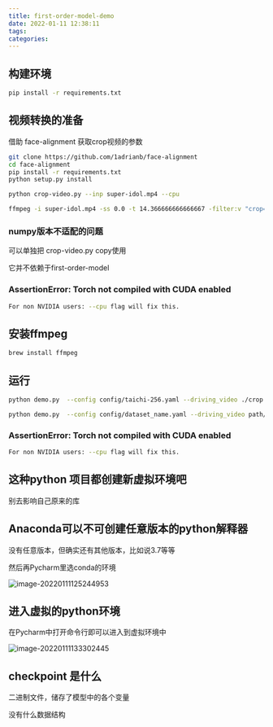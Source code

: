 ```yaml
---
title: first-order-model-demo
date: 2022-01-11 12:38:11
tags:
categories:
---
```






## 构建环境

```bash
pip install -r requirements.txt
```



## 视频转换的准备

借助 face-alignment 获取crop视频的参数

```bash
git clone https://github.com/1adrianb/face-alignment
cd face-alignment
pip install -r requirements.txt
python setup.py install

python crop-video.py --inp super-idol.mp4 --cpu
```

```bash
ffmpeg -i super-idol.mp4 -ss 0.0 -t 14.366666666666667 -filter:v "crop=643:643:7:134, scale=256:256" crop.mp4
```





### numpy版本不适配的问题

可以单独把 crop-video.py copy使用

它并不依赖于first-order-model



### AssertionError: Torch not compiled with CUDA enabled

```bash
For non NVIDIA users: --cpu flag will fix this.
```



## 安装ffmpeg

```bash
brew install ffmpeg
```







## 运行

```bash
python demo.py  --config config/taichi-256.yaml --driving_video ./crop.mp4 --source_image captain.jpg --checkpoint ./taichi-cpk.pth.tar --relative --adapt_scale --cpu
```

```bash
python demo.py  --config config/dataset_name.yaml --driving_video path/to/driving --source_image path/to/source --checkpoint path/to/checkpoint --relative --adapt_scale
```



### AssertionError: Torch not compiled with CUDA enabled

```bash
For non NVIDIA users: --cpu flag will fix this.
```







## 这种python 项目都创建新虚拟环境吧

别去影响自己原来的库



## Anaconda可以不可创建任意版本的python解释器

没有任意版本，但确实还有其他版本，比如说3.7等等

然后再Pycharm里选conda的环境

![image-20220111125244953](https://picgo-freejim.oss-cn-beijing.aliyuncs.com/to_upload/image-20220111125244953.png)



## 进入虚拟的python环境

在Pycharm中打开命令行即可以进入到虚拟环境中

![image-20220111133302445](https://picgo-freejim.oss-cn-beijing.aliyuncs.com/to_upload/image-20220111133302445.png)





## checkpoint 是什么

二进制文件，储存了模型中的各个变量

没有什么数据结构

